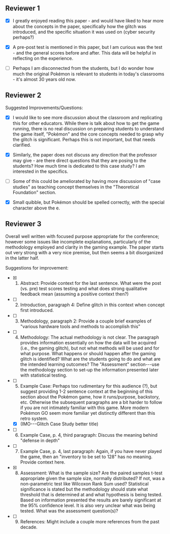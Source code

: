 ## Reviewer 1

- [x] I greatly enjoyed reading this paper - and would have liked to hear more about the concepts in the paper, specifically how the glitch was introduced, and the specific situation it was used on (cyber security perhaps?)

- [x] A pre-post test is mentioned in this paper, but I am curious was the test - and the general scores before and after. This data will be helpful in reflecting on the experience.

- [ ] Perhaps I am disconnected from the students, but I do wonder how much the original Pokémon is relevant to students in today's classrooms - it's almost 30 years old now.

## Reviewer 2

Suggested Improvements/Questions:

- [x] I would like to see more discussion about the classroom and replicating this for other educators. While there is talk about how to get the game running, there is no real discussion on preparing students to understand the game itself, "Pokémon" and the core concepts needed to grasp why the glitch is significant. Perhaps this is not important, but that needs clarified.

- [x] Similarly, the paper does not discuss any direction that the professor may give - are there direct questions that they are posing to the students? How much time is dedicated to this case study? I am interested in the specifics.

- [ ] Some of this could be ameliorated by having more discussion of "case studies" as teaching concept themselves in the "Theoretical Foundation" section.

- [x] Small quibble, but Pokémon should be spelled correctly, with the special character above the e.

## Reviewer 3

Overall well written with focused purpose appropriate for the conference; however some issues like incomplete explanations, particularly of the methodology employed and clarity in the gaming example. The paper starts out very strong with a very nice premise, but then seems a bit disorganized in the latter half.

Suggestions for improvement:

- [x] 1. Abstract: Provide context for the last sentence. What were the post (vs. pre) test scores testing and what does strong qualitative feedback mean (assuming a positive context then?)

- [ ] 2. Introduction, paragraph 4: Define glitch in this context when concept first introduced.

- [ ] 3. Methodology, paragraph 2: Provide a couple brief examples of "various hardware tools and methods to accomplish this"

- [ ] 4. Methodology: The actual methodology is not clear. The paragraph provides information essentially on how the data will be acquired (i.e., the gaming glitch), but not what methods will be used and for what purpose. What happens or should happen after the gaming glitch is identified? What are the students going to do and what are the intended learning outcomes? The "Assessment" section---use the methodology section to set-up the information presented later with statistical testing.

- [ ] 5. Example Case: Perhaps too rudimentary for this audience (?), but suggest providing 1-2 sentence context at the beginning of this section about the Pokémon game, how it runs/purpose, backstory, etc. Otherwise the subsequent paragraphs are a bit harder to follow if you are not intimately familiar with this game. More modern Pokémon GO seem more familiar yet distinctly different than this retro system.
    - [x] (IMO---Glitch Case Study better title)

- [ ] 6. Example Case, p. 4, third paragraph: Discuss the meaning behind "defense in depth"

- [ ] 7. Example Case, p. 4, last paragraph: Again, if you have never played the game, then an "inventory to be set to 128" has no meaning. Provide context here.

- [x] 8. Assessment: What is the sample size? Are the paired samples t-test appropriate given the sample size, normally distributed? If not, was a non-parametric test like Wilcoxon Rank Sum used? Statistical significance is stated but the methodology should state what threshold that is determined at and what hypothesis is being tested. Based on information presented the results are barely significant at the 95% confidence level. It is also very unclear what was being tested. What was the assessment question(s)?

- [ ] 9. References: Might include a couple more references from the past decade.